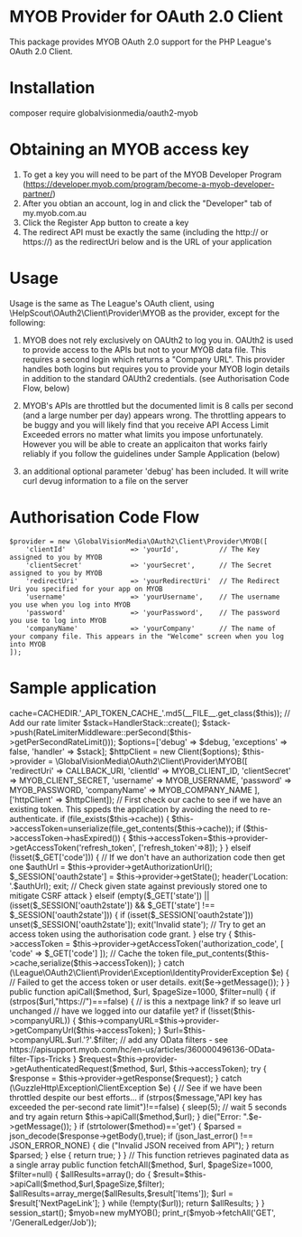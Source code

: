 # MYOB Provider for OAuth 2.0 Client
This package provides MYOB OAuth 2.0 support for the PHP League's OAuth 2.0 Client.

# Installation
composer require globalvisionmedia/oauth2-myob

# Obtaining an MYOB access key
1. To get a key you will need to be part of the MYOB Developer Program (https://developer.myob.com/program/become-a-myob-developer-partner/)
2. After you obtian an account, log in and click the "Developer" tab of my.myob.com.au
3. Click the Register App button to create a key
4. The redirect API must be exactly the same (including the http:// or https://) as the redirectUri below and is the URL of your application

# Usage
Usage is the same as The League's OAuth client, using \HelpScout\OAuth2\Client\Provider\MYOB as the provider, except for the following:

1. MYOB does not rely exclusively on OAUth2 to log you in. OAUth2 is used to provide access to the APIs but not to your MYOB data file. This requires a second login which returns a "Company URL". This provider handles both logins but requires you to provide your MYOB login details in addition to the standard OAUth2 credentials. (see Authorisation Code Flow, below)

2. MYOB's APIs are throttled but the documented limit is 8 calls per second (and a large number per day) appears wrong. The throttling appears to be buggy and you will likely find that you receive API Access Limit Exceeded errors no matter what limits you impose unfortunately. However you will be able to create an applicaiton that works fairly reliably if you follow the guidelines under Sample Application (below)

4. an additional optional parameter 'debug' has been included. It will write curl devug information to a file on the server


# Authorisation Code Flow
    $provider = new \GlobalVisionMedia\OAuth2\Client\Provider\MYOB([
        'clientId'                => 'yourId',          // The Key assigned to you by MYOB
        'clientSecret'            => 'yourSecret',      // The Secret assigned to you by MYOB
        'redirectUri'             => 'yourRedirectUri'  // The Redirect Uri you specified for your app on MYOB
        'username'                => 'yourUsername',    // The username you use when you log into MYOB
        'password'                => 'yourPassword',    // The password you use to log into MYOB
        'companyName'             => 'yourCompany'      // The name of your company file. This appears in the "Welcome" screen when you log into MYOB
    ]);

# Sample application
  <?php
  require __DIR__ . '/vendor/autoload.php';

  // This is a prebuilt rate limiter for guzzle - unfortunately MYOB does not seem to work as documented any you may need to add additional sleep() calls.
  use GuzzleHttp\Client;
  use GuzzleHttp\HandlerStack;
  use Spatie\GuzzleRateLimiterMiddleware\RateLimiterMiddleware;

  define('CALLBACK_URI','https://xxxx.yyyyy.com/myApp.php');       // set to the URL for this script

  define('MYOB_CLIENT_ID','xxxxxxxx-xxxx-xxxx-xxxx-xxxxxxxxxxxx'); // set to your client ID
  define('MYOB_CLIENT_SECRET','xxxxxxxxxxxxxxxxxxxxxxxx');         // set to your secret
  define('MYOB_COMPANY_NAME','My Company File Name');              // set to your company database file
  define('MYOB_USERNAME','xxxxxx@myemail.com');                    // set to your MYOB login
  define('MYOB_PASSWORD','xxxxxxxxxx');                            // set to your MYOB pass

  define('CACHEDIR','/tmp/');                                      // a writeable area for storing tokens


  class myMYOB {

    public function __construct($debug=false) {
      $this->cache=CACHEDIR.'_API_TOKEN_CACHE_'.md5(__FILE__.get_class($this));

      // Add our rate limiter
      $stack=HandlerStack::create();
      $stack->push(RateLimiterMiddleware::perSecond($this->getPerSecondRateLimit()));
      $options=['debug' => $debug, 'exceptions' => false, 'handler' => $stack];
      $httpClient = new Client($options);

      $this->provider = \GlobalVisionMedia\OAuth2\Client\Provider\MYOB([
          'redirectUri'       => CALLBACK_URI,
          'clientId'          => MYOB_CLIENT_ID,
          'clientSecret'      => MYOB_CLIENT_SECRET,
          'username'          => MYOB_USERNAME,
          'password'          => MYOB_PASSWORD,
          'companyName'       => MYOB_COMPANY_NAME
        ],
        ['httpClient'         => $httpClient]);

      // First check our cache to see if we have an existing token. This sppeds the application by avoiding the need to re-authenticate.
      if (file_exists($this->cache)) {
        $this->accessToken=unserialize(file_get_contents($this->cache));
        if ($this->accessToken->hasExpired()) {
          $this->accessToken=$this->provider->getAccessToken('refresh_token', ['refresh_token'=>8]);
        }
      } elseif (!isset($_GET['code'])) {
        // If we don't have an authorization code then get one
        $authUrl = $this->provider->getAuthorizationUrl();
        $_SESSION['oauth2state'] = $this->provider->getState();

        header('Location: '.$authUrl);
        exit;

        // Check given state against previously stored one to mitigate CSRF attack
      } elseif (empty($_GET['state']) ||
                (isset($_SESSION['oauth2state']) && $_GET['state'] !== $_SESSION['oauth2state'])) {
        if (isset($_SESSION['oauth2state'])) unset($_SESSION['oauth2state']);
        exit('Invalid state');

        // Try to get an access token using the authorisation code grant.
      } else try {
        $this->accessToken = $this->provider->getAccessToken('authorization_code', [ 'code' => $_GET['code'] ]);

        // Cache the token
        file_put_contents($this->cache,serialize($this->accessToken));

      } catch (\League\OAuth2\Client\Provider\Exception\IdentityProviderException $e) {
        // Failed to get the access token or user details.
        exit($e->getMessage());
      }
    }

    public function apiCall($method, $url, $pageSize=1000, $filter=null) {
      if (strpos($url,"https://")===false) {  // is this a nextpage link? if so leave url unchanged
        // have we logged into our datafile yet?
        if (!isset($this->companyURL)) {
          $this->companyURL=$this->provider->getCompanyUrl($this->accessToken);
        }
        $url=$this->companyURL.$url.'?'.$filter; // add any OData filters - see https://apisupport.myob.com/hc/en-us/articles/360000496136-OData-filter-Tips-Tricks
      }
      $request=$this->provider->getAuthenticatedRequest($method, $url, $this->accessToken);
      try {
        $response = $this->provider->getResponse($request);
      } catch (\GuzzleHttp\Exception\ClientException $e) {

        // See if we have been throttled despite our best efforts...
        if (strpos($message,"API key has exceeded the per-second rate limit")!==false) {
          sleep(5);  // wait 5 seconds and try again
          return $this->apiCall($method,$url);
        }
        die("Error: ".$e->getMessage());
      }

      if (strtolower($method)=='get') {
        $parsed = json_decode($response->getBody(),true);
        if (json_last_error() !== JSON_ERROR_NONE) {
          die ("Invalid JSON received from API");
        }
        return $parsed;
      } else {
        return true;
      }
    }

    // This function retrieves paginated data as a single array
    public function fetchAll($method, $url, $pageSize=1000, $filter=null) {
      $allResults=array();
      do {
        $result=$this->apiCall($method,$url,$pageSize,$filter);
        $allResults=array_merge($allResults,$result['Items']);
        $url = $result['NextPageLink'];
      } while (!empty($url));
      return $allResults;
    }

  }


session_start();
$myob=new myMYOB();
print_r($myob->fetchAll('GET', '/GeneralLedger/Job'));
